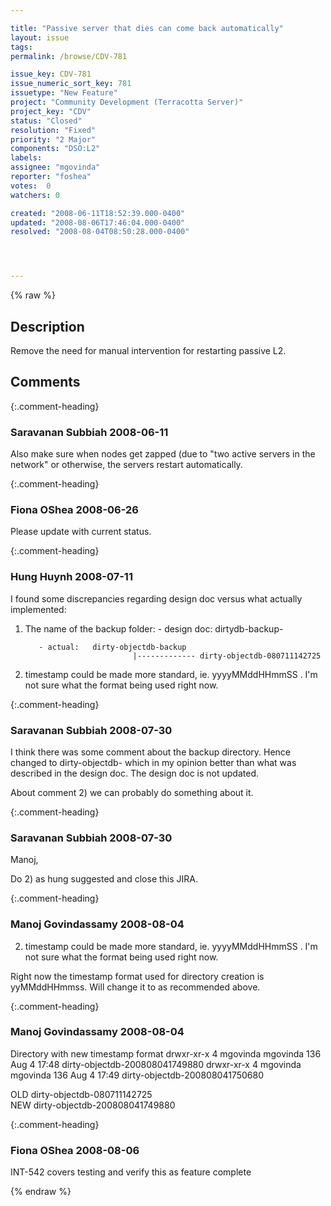 ```yaml
---

title: "Passive server that dies can come back automatically"
layout: issue
tags: 
permalink: /browse/CDV-781

issue_key: CDV-781
issue_numeric_sort_key: 781
issuetype: "New Feature"
project: "Community Development (Terracotta Server)"
project_key: "CDV"
status: "Closed"
resolution: "Fixed"
priority: "2 Major"
components: "DSO:L2"
labels: 
assignee: "mgovinda"
reporter: "foshea"
votes:  0
watchers: 0

created: "2008-06-11T18:52:39.000-0400"
updated: "2008-08-06T17:46:04.000-0400"
resolved: "2008-08-04T08:50:28.000-0400"




---
```


{% raw %}

## Description

<div markdown="1" class="description">

Remove the need for manual intervention for restarting passive L2.

</div>

## Comments


{:.comment-heading}
### **Saravanan Subbiah** <span class="date">2008-06-11</span>

<div markdown="1" class="comment">

Also make sure when nodes get zapped (due to "two active servers in the network" or otherwise, the servers restart automatically.

</div>


{:.comment-heading}
### **Fiona OShea** <span class="date">2008-06-26</span>

<div markdown="1" class="comment">

Please update with current status.

</div>


{:.comment-heading}
### **Hung Huynh** <span class="date">2008-07-11</span>

<div markdown="1" class="comment">

I found some discrepancies regarding design doc versus what actually implemented:

1.  The name of the backup folder: 
           - design doc:  dirtydb-backup-<timestamp>

           - actual:   dirty-objectdb-backup
                                |------------- dirty-objectdb-080711142725

2. timestamp could be made more standard, ie. yyyyMMddHHmmSS .  I'm not sure what the format being used right now.




</div>


{:.comment-heading}
### **Saravanan Subbiah** <span class="date">2008-07-30</span>

<div markdown="1" class="comment">

I think there was some comment about the backup directory. Hence changed to dirty-objectdb-<timestamp> which in my opinion better than what was described in the design doc. The design doc is not updated.

About comment 2) we can probably do something about it.

</div>


{:.comment-heading}
### **Saravanan Subbiah** <span class="date">2008-07-30</span>

<div markdown="1" class="comment">

Manoj,

Do 2) as hung suggested and close this JIRA.

</div>


{:.comment-heading}
### **Manoj Govindassamy** <span class="date">2008-08-04</span>

<div markdown="1" class="comment">

2. timestamp could be made more standard, ie. yyyyMMddHHmmSS . I'm not sure what the format being used right now.

Right now the timestamp format used for directory creation is yyMMddHHmmss. Will change it to as recommended above.

</div>


{:.comment-heading}
### **Manoj Govindassamy** <span class="date">2008-08-04</span>

<div markdown="1" class="comment">

Directory with new timestamp format
drwxr-xr-x   4 mgovinda  mgovinda  136 Aug  4 17:48 dirty-objectdb-200808041749880
drwxr-xr-x   4 mgovinda  mgovinda  136 Aug  4 17:49 dirty-objectdb-200808041750680

OLD  dirty-objectdb-080711142725    
NEW dirty-objectdb-200808041749880

</div>


{:.comment-heading}
### **Fiona OShea** <span class="date">2008-08-06</span>

<div markdown="1" class="comment">

INT-542 covers testing and verify this as feature complete

</div>



{% endraw %}
